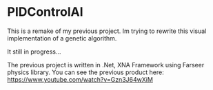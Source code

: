 # PIDControlAI

This is a remake of my previous project.
Im trying to rewrite this visual implementation of a genetic algorithm.

It still in progress...

The previous project is written in .Net, XNA Framework using Farseer physics library.
You can see the previous product here: https://www.youtube.com/watch?v=Gzn3J64wXiM
